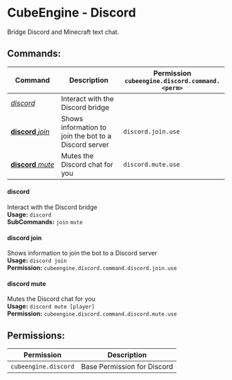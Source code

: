# CubeEngine - Discord
Bridge Discord and Minecraft text chat.

## Commands:

| Command | Description | Permission<br>`cubeengine.discord.command.<perm>` |
| --- | --- | --- |
| [*discord*](#discord) | Interact with the Discord bridge |  |
| [**discord**&nbsp;*join*](#discordjoin) | Shows information to join the bot to a Discord server | `discord.join.use` |
| [**discord**&nbsp;*mute*](#discordmute) | Mutes the Discord chat for you | `discord.mute.use` |

#### discord  
Interact with the Discord bridge  
**Usage:** `discord`  
**SubCommands:** `join` `mute`  

#### discord&nbsp;join  
Shows information to join the bot to a Discord server  
**Usage:** `discord join`  
**Permission:** `cubeengine.discord.command.discord.join.use`  
  

#### discord&nbsp;mute  
Mutes the Discord chat for you  
**Usage:** `discord mute [player]`  
**Permission:** `cubeengine.discord.command.discord.mute.use`  
  

## Permissions:

| Permission | Description |
| --- | --- |
| `cubeengine.discord` | Base Permission for Discord |

